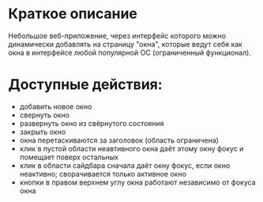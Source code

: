# Краткое описание
Небольшое веб-приложение, через интерфейс которого можно динамически добавлять на страницу "окна", которые ведут себя как окна в интерфейсе любой популярной ОС (ограниченный функционал).

# Доступные действия:
* добавить новое окно
* свернуть окно
* развернуть окно из свёрнутого состояния
* закрыть окно
* окна перетаскиваются за заголовок (область ограничена)
* клик в пустой области неавтивного окна даёт этому окну фокус и помещает поверх остальных
* клик в области сайдбара сначала даёт окну фокус, если окно неактивно; сворачивается только активное окно
* кнопки в правом верхнем углу окна работают независимо от фокуса окна

